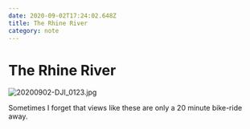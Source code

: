 ```yaml
---
date: 2020-09-02T17:24:02.648Z
title: The Rhine River
category: note
---
```

# The Rhine River

![20200902-DJI_0123.jpg](https://d3khpbv2gxh34v.cloudfront.net/r/notes/20200902-DJI_0123-720.jpg "1.78")

Sometimes I forget that views like these are only a 20 minute bike-ride away.
